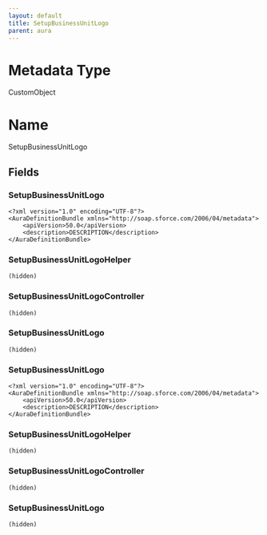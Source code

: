 ```yaml
---
layout: default
title: SetupBusinessUnitLogo
parent: aura
---
```

# Metadata Type
CustomObject

# Name
SetupBusinessUnitLogo
## Fields
### SetupBusinessUnitLogo

```
<?xml version="1.0" encoding="UTF-8"?>
<AuraDefinitionBundle xmlns="http://soap.sforce.com/2006/04/metadata">
    <apiVersion>50.0</apiVersion>
    <description>DESCRIPTION</description>
</AuraDefinitionBundle>
```
### SetupBusinessUnitLogoHelper

```
(hidden)
```
### SetupBusinessUnitLogoController

```
(hidden)
```
### SetupBusinessUnitLogo

```
(hidden)
```
### SetupBusinessUnitLogo

```
<?xml version="1.0" encoding="UTF-8"?>
<AuraDefinitionBundle xmlns="http://soap.sforce.com/2006/04/metadata">
    <apiVersion>50.0</apiVersion>
    <description>DESCRIPTION</description>
</AuraDefinitionBundle>
```
### SetupBusinessUnitLogoHelper

```
(hidden)
```
### SetupBusinessUnitLogoController

```
(hidden)
```
### SetupBusinessUnitLogo

```
(hidden)
```
